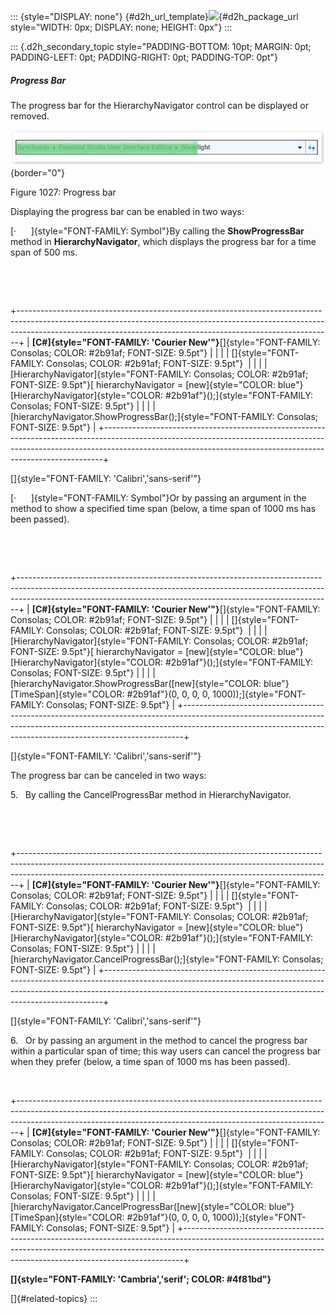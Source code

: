 ::: {style="DISPLAY: none"}
[](ms-xhelp:///?Id=d2h_url_template){#d2h_url_template}![](!package_url!){#d2h_package_url style="WIDTH: 0px; DISPLAY: none; HEIGHT: 0px"}
:::

::: {.d2h_secondary_topic style="PADDING-BOTTOM: 10pt; MARGIN: 0pt; PADDING-LEFT: 0pt; PADDING-RIGHT: 0pt; PADDING-TOP: 0pt"}
##### Progress Bar

The progress bar for the HierarchyNavigator control can be displayed or removed.

![](../ImagesExt/image261_923.jpg){border="0"}

Figure 1027: Progress bar

Displaying the progress bar can be enabled in two ways:

[·      ]{style="FONT-FAMILY: Symbol"}By calling the **ShowProgressBar** method in **HierarchyNavigator**, which displays the progress bar for a time span of 500 ms.

 

 

+------------------------------------------------------------------------------------------------------------------------------------------------------------------------------------------------------------------------------------------+
| **[C#]{style="FONT-FAMILY: 'Courier New'"}**[]{style="FONT-FAMILY: Consolas; COLOR: #2b91af; FONT-SIZE: 9.5pt"}                                                                                                                          |
|                                                                                                                                                                                                                                          |
| []{style="FONT-FAMILY: Consolas; COLOR: #2b91af; FONT-SIZE: 9.5pt"}                                                                                                                                                                      |
|                                                                                                                                                                                                                                          |
| [HierarchyNavigator]{style="FONT-FAMILY: Consolas; COLOR: #2b91af; FONT-SIZE: 9.5pt"}[ hierarchyNavigator = [new]{style="COLOR: blue"} [HierarchyNavigator]{style="COLOR: #2b91af"}();]{style="FONT-FAMILY: Consolas; FONT-SIZE: 9.5pt"} |
|                                                                                                                                                                                                                                          |
| [hierarchyNavigator.ShowProgressBar();]{style="FONT-FAMILY: Consolas; FONT-SIZE: 9.5pt"}                                                                                                                                                 |
+------------------------------------------------------------------------------------------------------------------------------------------------------------------------------------------------------------------------------------------+

[]{style="FONT-FAMILY: 'Calibri','sans-serif'"} 

[·      ]{style="FONT-FAMILY: Symbol"}Or by passing an argument in the method to show a specified time span (below, a time span of 1000 ms has been passed).

 

 

+------------------------------------------------------------------------------------------------------------------------------------------------------------------------------------------------------------------------------------------+
| **[C#]{style="FONT-FAMILY: 'Courier New'"}**[]{style="FONT-FAMILY: Consolas; COLOR: #2b91af; FONT-SIZE: 9.5pt"}                                                                                                                          |
|                                                                                                                                                                                                                                          |
| []{style="FONT-FAMILY: Consolas; COLOR: #2b91af; FONT-SIZE: 9.5pt"}                                                                                                                                                                      |
|                                                                                                                                                                                                                                          |
| [HierarchyNavigator]{style="FONT-FAMILY: Consolas; COLOR: #2b91af; FONT-SIZE: 9.5pt"}[ hierarchyNavigator = [new]{style="COLOR: blue"} [HierarchyNavigator]{style="COLOR: #2b91af"}();]{style="FONT-FAMILY: Consolas; FONT-SIZE: 9.5pt"} |
|                                                                                                                                                                                                                                          |
| [hierarchyNavigator.ShowProgressBar([new]{style="COLOR: blue"} [TimeSpan]{style="COLOR: #2b91af"}(0, 0, 0, 0, 1000));]{style="FONT-FAMILY: Consolas; FONT-SIZE: 9.5pt"}                                                                  |
+------------------------------------------------------------------------------------------------------------------------------------------------------------------------------------------------------------------------------------------+

[]{style="FONT-FAMILY: 'Calibri','sans-serif'"} 

The progress bar can be canceled in two ways:

5.   By calling the CancelProgressBar method in HierarchyNavigator.

 

 

+------------------------------------------------------------------------------------------------------------------------------------------------------------------------------------------------------------------------------------------+
| **[C#]{style="FONT-FAMILY: 'Courier New'"}**[]{style="FONT-FAMILY: Consolas; COLOR: #2b91af; FONT-SIZE: 9.5pt"}                                                                                                                          |
|                                                                                                                                                                                                                                          |
| []{style="FONT-FAMILY: Consolas; COLOR: #2b91af; FONT-SIZE: 9.5pt"}                                                                                                                                                                      |
|                                                                                                                                                                                                                                          |
| [HierarchyNavigator]{style="FONT-FAMILY: Consolas; COLOR: #2b91af; FONT-SIZE: 9.5pt"}[ hierarchyNavigator = [new]{style="COLOR: blue"} [HierarchyNavigator]{style="COLOR: #2b91af"}();]{style="FONT-FAMILY: Consolas; FONT-SIZE: 9.5pt"} |
|                                                                                                                                                                                                                                          |
| [hierarchyNavigator.CancelProgressBar();]{style="FONT-FAMILY: Consolas; FONT-SIZE: 9.5pt"}                                                                                                                                               |
+------------------------------------------------------------------------------------------------------------------------------------------------------------------------------------------------------------------------------------------+

[]{style="FONT-FAMILY: 'Calibri','sans-serif'"} 

6.   Or by passing an argument in the method to cancel the progress bar within a particular span of time; this way users can cancel the progress bar when they prefer (below, a time span of 1000 ms has been passed).

 

+------------------------------------------------------------------------------------------------------------------------------------------------------------------------------------------------------------------------------------------+
| **[C#]{style="FONT-FAMILY: 'Courier New'"}**[]{style="FONT-FAMILY: Consolas; COLOR: #2b91af; FONT-SIZE: 9.5pt"}                                                                                                                          |
|                                                                                                                                                                                                                                          |
| []{style="FONT-FAMILY: Consolas; COLOR: #2b91af; FONT-SIZE: 9.5pt"}                                                                                                                                                                      |
|                                                                                                                                                                                                                                          |
| [HierarchyNavigator]{style="FONT-FAMILY: Consolas; COLOR: #2b91af; FONT-SIZE: 9.5pt"}[ hierarchyNavigator = [new]{style="COLOR: blue"} [HierarchyNavigator]{style="COLOR: #2b91af"}();]{style="FONT-FAMILY: Consolas; FONT-SIZE: 9.5pt"} |
|                                                                                                                                                                                                                                          |
| [hierarchyNavigator.CancelProgressBar([new]{style="COLOR: blue"} [TimeSpan]{style="COLOR: #2b91af"}(0, 0, 0, 0, 1000));]{style="FONT-FAMILY: Consolas; FONT-SIZE: 9.5pt"}                                                                |
+------------------------------------------------------------------------------------------------------------------------------------------------------------------------------------------------------------------------------------------+

**[]{style="FONT-FAMILY: 'Cambria','serif'; COLOR: #4f81bd"}** 

[]{#related-topics}
:::
